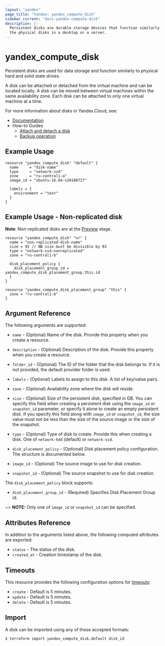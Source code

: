 ```yaml
---
layout: "yandex"
page_title: "Yandex: yandex_compute_disk"
sidebar_current: "docs-yandex-compute-disk"
description: |-
  Persistent disks are durable storage devices that function similarly to
  the physical disks in a desktop or a server.
---
```


# yandex\_compute\_disk

Persistent disks are used for data storage and function similarly to physical hard and solid state drives.

A disk can be attached or detached from the virtual machine and can be located locally. A disk can be moved between virtual machines within the same availability zone. Each disk can be attached to only one virtual machine at a time.

For more information about disks in Yandex.Cloud, see:

* [Documentation](https://cloud.yandex.com/docs/compute/concepts/disk)
* How-to Guides
    * [Attach and detach a disk](https://cloud.yandex.com/docs/compute/concepts/disk#attach-detach)
    * [Backup operation](https://cloud.yandex.com/docs/compute/concepts/disk#backup)

## Example Usage

```hcl
resource "yandex_compute_disk" "default" {
  name     = "disk-name"
  type     = "network-ssd"
  zone     = "ru-central1-a"
  image_id = "ubuntu-16.04-v20180727"

  labels = {
    environment = "test"
  }
}
```

## Example Usage - Non-replicated disk

**Note**: Non-replicated disks are at the [Preview](https://cloud.yandex.com/docs/overview/concepts/launch-stages) 
          stage.

```hcl
resource "yandex_compute_disk" "nr" {
  name = "non-replicated-disk-name"
  size = 93 // NB size must be divisible by 93  
  type = "network-ssd-nonreplicated"
  zone = "ru-central1-b"

  disk_placement_policy {
    disk_placement_group_id = yandex_compute_disk_placement_group.this.id
  }
}

resource "yandex_compute_disk_placement_group" "this" {
  zone = "ru-central1-b"
}
```

## Argument Reference

The following arguments are supported:


* `name` -
  (Optional)
  Name of the disk. Provide this property when
  you create a resource.

* `description` -
  (Optional) Description of the disk. Provide this property when
  you create a resource.

* `folder_id` - 
  (Optional) The ID of the folder that the disk belongs to.
  If it is not provided, the default provider folder is used.

* `labels` -
  (Optional)
  Labels to assign to this disk. A list of key/value pairs.

* `zone` -
  (Optional)
  Availability zone where the disk will reside.

* `size` -
  (Optional)
  Size of the persistent disk, specified in GB. You can specify this
  field when creating a persistent disk using the `image_id` or `snapshot_id`
  parameter, or specify it alone to create an empty persistent disk.
  If you specify this field along with `image_id` or `snapshot_id`,
  the size value must not be less than the size of the source image
  or the size of the snapshot.

* `type` - (Optional) Type of disk to create. Provide this when creating a disk. 
  One of `network-hdd` (default) or `network-ssd`.
  
* `disk_placement_policy` - (Optional) Disk placement policy configuration. The structure is documented below.

* `image_id` -  (Optional) The source image to use for disk creation.

* `snapshot_id` - (Optional) The source snapshot to use for disk creation.

The `disk_placement_policy` block supports:

* `disk_placement_group_id` - (Required) Specifies Disk Placement Group id.

~> **NOTE:** Only one of `image_id` or `snapshot_id` can be specified.

## Attributes Reference

In addition to the arguments listed above, the following computed attributes are exported:
  
* `status` - The status of the disk.  
* `created_at` - Creation timestamp of the disk.

## Timeouts

This resource provides the following configuration options for
[timeouts](/docs/configuration/resources.html#timeouts):

- `create` - Default is 5 minutes.
- `update` - Default is 5 minutes.
- `delete` - Default is 5 minutes.

## Import

A disk can be imported using any of these accepted formats:

```
$ terraform import yandex_compute_disk.default disk_id
```
